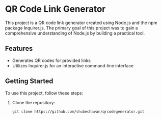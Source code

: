 # QR Code Link Generator

This project is a QR code link generator created using Node.js and the npm package Inquirer.js. The primary goal of this project was to gain a comprehensive understanding of Node.js by building a practical tool.

## Features
- Generates QR codes for provided links
- Utilizes Inquirer.js for an interactive command-line interface

## Getting Started

To use this project, follow these steps:

1. Clone the repository:
   ```bash
   git clone https://github.com/shubechavan/qrcodegenerator.git
